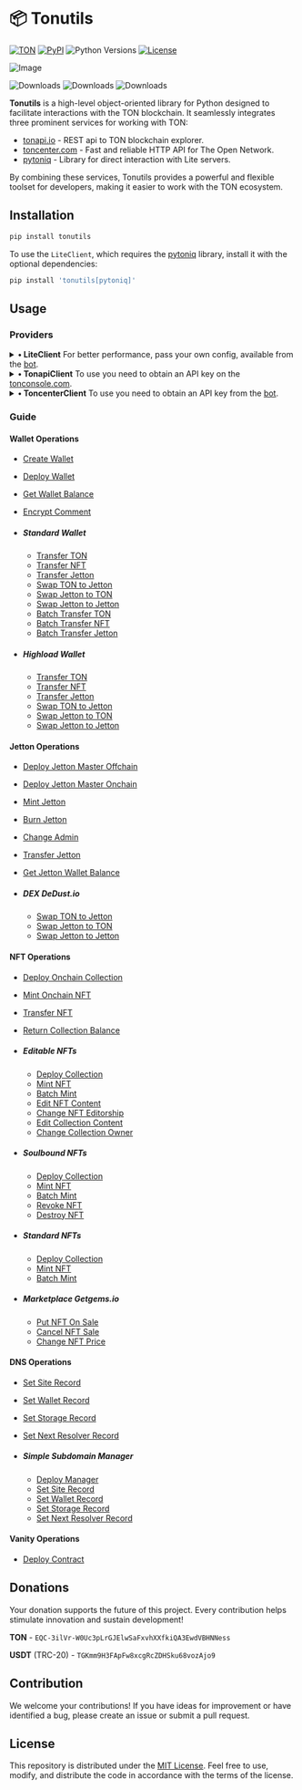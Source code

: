 # 📦 Tonutils

[![TON](https://img.shields.io/badge/TON-grey?logo=TON&logoColor=40AEF0)](https://ton.org)
[![PyPI](https://img.shields.io/pypi/v/tonutils.svg?color=FFE873&labelColor=3776AB)](https://pypi.python.org/pypi/tonutils)
![Python Versions](https://img.shields.io/badge/Python-3.10%20--%203.12-black?color=FFE873&labelColor=3776AB)
[![License](https://img.shields.io/github/license/nessshon/tonutils)](LICENSE)

![Image](https://telegra.ph//file/068ea06087c9ce8c6bfed.jpg)

![Downloads](https://pepy.tech/badge/tonutils)
![Downloads](https://pepy.tech/badge/tonutils/month)
![Downloads](https://pepy.tech/badge/tonutils/week)

**Tonutils** is a high-level object-oriented library for Python designed to facilitate interactions with the TON
blockchain. It seamlessly integrates three prominent services for working with TON:

- [tonapi.io](https://tonapi.io) - REST api to TON blockchain explorer.
- [toncenter.com](https://toncenter.com) - Fast and reliable HTTP API for The Open Network.
- [pytoniq](https://github.com/yungwine/pytoniq) - Library for direct interaction with Lite servers.

By combining these services, Tonutils provides a powerful and flexible toolset for developers, making it easier to work
with the TON ecosystem.

## Installation

```bash
pip install tonutils
```

To use the `LiteClient`, which requires the [pytoniq](https://github.com/yungwine/pytoniq) library, install it with the
optional dependencies:

```bash
pip install 'tonutils[pytoniq]'
```

## Usage

### Providers

<details>
<summary><b>• LiteClient</b> For better performance, pass your own config, available from the <a href="https://t.me/liteserver_bot" target="_blank">bot</a>.</summary>

Client Initialization:

```python
from tonutils.client import LiteClient

config = None
IS_TESTNET = True
client = LiteClient(config=config, is_testnet=IS_TESTNET)
```

</details>

<details>
<summary><b>• TonapiClient</b> To use you need to obtain an API key on the <a href="https://tonconsole.com" target="_blank">tonconsole.com</a>.</summary>

Client Initialization

```python
from tonutils.client import TonapiClient

API_KEY = ""
IS_TESTNET = True
client = TonapiClient(api_key=API_KEY, is_testnet=IS_TESTNET)
```

</details>

<details>
<summary><b>• ToncenterClient</b> To use you need to obtain an API key from the <a href="https://t.me/tonapibot" target="_blank">bot</a>.</summary>

Client Initialization

```python
from tonutils.client import ToncenterClient

API_KEY = ""
IS_TESTNET = True
client = ToncenterClient(api_key=API_KEY, is_testnet=IS_TESTNET)
```

</details>

### Guide

#### Wallet Operations

- [Create Wallet](examples/wallet/create_wallet.py)
- [Deploy Wallet](examples/wallet/deploy_wallet.py)
- [Get Wallet Balance](examples/wallet/get_balance.py)
- [Encrypt Comment](examples/wallet/encrypt_comment.py)

- ##### Standard Wallet

  - [Transfer TON](examples/wallet/common/transfer_ton.py)
  - [Transfer NFT](examples/wallet/common/transfer_nft.py)
  - [Transfer Jetton](examples/wallet/common/transfer_jetton.py)
  - [Swap TON to Jetton](examples/wallet/common/dex/dedust/swap_ton_to_jetton.py)
  - [Swap Jetton to TON](examples/wallet/common/dex/dedust/swap_jetton_to_ton.py)
  - [Swap Jetton to Jetton](examples/wallet/common/dex/dedust/swap_jetton_to_jetton.py)
  - [Batch Transfer TON](examples/wallet/common/batch_transfer_ton.py)
  - [Batch Transfer NFT](examples/wallet/common/batch_transfer_nft.py)
  - [Batch Transfer Jetton](examples/wallet/common/batch_transfer_jetton.py)

- ##### Highload Wallet

  - [Transfer TON](examples/wallet/highload/transfer_ton.py)
  - [Transfer NFT](examples/wallet/highload/transfer_nft.py)
  - [Transfer Jetton](examples/wallet/highload/transfer_jetton.py)
  - [Swap TON to Jetton](examples/wallet/highload/dex/dedust/swap_ton_to_jetton.py)
  - [Swap Jetton to TON](examples/wallet/highload/dex/dedust/swap_jetton_to_ton.py)
  - [Swap Jetton to Jetton](examples/wallet/highload/dex/dedust/swap_jetton_to_jetton.py)

#### Jetton Operations

- [Deploy Jetton Master Offchain](examples/jetton/deploy_master.py)
- [Deploy Jetton Master Onchain](examples/jetton/deploy_master_onchain.py)
- [Mint Jetton](examples/jetton/mint_jetton.py)
- [Burn Jetton](examples/jetton/burn_jetton.py)
- [Change Admin](examples/jetton/change_admin.py)
- [Transfer Jetton](examples/jetton/transfer_jetton.py)
- [Get Jetton Wallet Balance](examples/jetton/get_balance.py)

- ##### DEX DeDust.io

  - [Swap TON to Jetton](examples/jetton/dex/dedust/swap_ton_to_jetton.py)
  - [Swap Jetton to TON](examples/jetton/dex/dedust/swap_jetton_to_ton.py)
  - [Swap Jetton to Jetton](examples/jetton/dex/dedust/swap_jetton_to_jetton.py)

#### NFT Operations

- [Deploy Onchain Collection](examples/nft/deploy_onchain_collection.py)
- [Mint Onchain NFT](examples/nft/mint_onchain_nft.py)
- [Transfer NFT](examples/nft/transfer_nft.py)
- [Return Collection Balance](examples/nft/return_collection_balance.py)

- ##### Editable NFTs

  - [Deploy Collection](examples/nft/editbale/deploy_collection.py)
  - [Mint NFT](examples/nft/editbale/mint_nft.py)
  - [Batch Mint](examples/nft/editbale/batch_mint.py)
  - [Edit NFT Content](examples/nft/editbale/edit_nft_content.py)
  - [Change NFT Editorship](examples/nft/editbale/change_nft_editorship.py)
  - [Edit Collection Content](examples/nft/editbale/edit_collection_content.py)
  - [Change Collection Owner](examples/nft/editbale/change_collection_owner.py)

- ##### Soulbound NFTs

  - [Deploy Collection](examples/nft/soulbound/deploy_collection.py)
  - [Mint NFT](examples/nft/soulbound/mint_nft.py)
  - [Batch Mint](examples/nft/soulbound/batch_mint.py)
  - [Revoke NFT](examples/nft/soulbound/revoke_nft.py)
  - [Destroy NFT](examples/nft/soulbound/destroy_nft.py)

- ##### Standard NFTs

  - [Deploy Collection](examples/nft/standard/deploy_collection.py)
  - [Mint NFT](examples/nft/standard/mint_nft.py)
  - [Batch Mint](examples/nft/standard/batch_mint.py)

- ##### Marketplace Getgems.io

  - [Put NFT On Sale](examples/nft/marketplace/getgems/put_on_sale.py)
  - [Cancel NFT Sale](examples/nft/marketplace/getgems/cancel_sale.py)
  - [Change NFT Price](examples/nft/marketplace/getgems/change_price.py)

#### DNS Operations

- [Set Site Record](examples/dns/set_site.py)
- [Set Wallet Record](examples/dns/set_wallet.py)
- [Set Storage Record](examples/dns/set_storage.py)
- [Set Next Resolver Record](examples/dns/set_next_resolver.py)

- ##### Simple Subdomain Manager

  - [Deploy Manager](examples/dns/simple_subdomain/deploy_manager.py)
  - [Set Site Record](examples/dns/simple_subdomain/set_site.py)
  - [Set Wallet Record](examples/dns/simple_subdomain/set_wallet.py)
  - [Set Storage Record](examples/dns/simple_subdomain/set_storage.py)
  - [Set Next Resolver Record](examples/dns/simple_subdomain/set_next_resolver.py)

#### Vanity Operations

- [Deploy Contract](examples/vanity/deploy_contract.py)

## Donations

Your donation supports the future of this project. Every contribution helps stimulate innovation and sustain
development!

**TON** - `EQC-3ilVr-W0Uc3pLrGJElwSaFxvhXXfkiQA3EwdVBHNNess`

**USDT** (TRC-20) - `TGKmm9H3FApFw8xcgRcZDHSku68vozAjo9`

## Contribution

We welcome your contributions! If you have ideas for improvement or have identified a bug, please create an issue or
submit a pull request.

## License

This repository is distributed under the [MIT License](LICENSE).
Feel free to use, modify, and distribute the code in accordance with the terms of the license.
